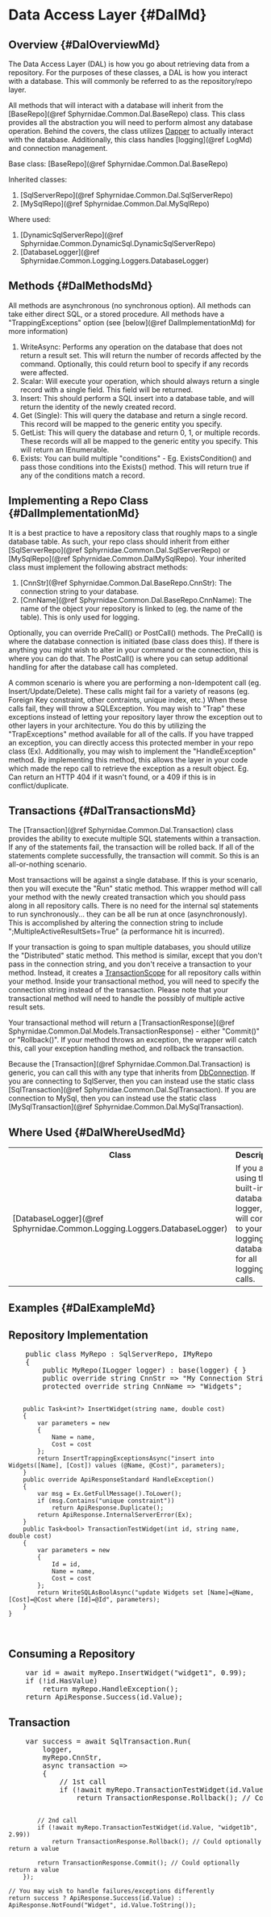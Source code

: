﻿# Data Access Layer {#DalMd}

## Overview {#DalOverviewMd}
The Data Access Layer (DAL) is how you go about retrieving data from a repository.
For the purposes of these classes, a DAL is how you interact with a database.
This will commonly be referred to as the repository/repo layer.

All methods that will interact with a database will inherit from the [BaseRepo](@ref Sphyrnidae.Common.Dal.BaseRepo) class.
This class provides all the abstraction you will need to perform almost any database operation.
Behind the covers, the class utilizes <a href="https://github.com/StackExchange/Dapper" target="blank">Dapper</a> to actually interact with the database.
Additionally, this class handles [logging](@ref LogMd) and connection management.

Base class: [BaseRepo](@ref Sphyrnidae.Common.Dal.BaseRepo)

Inherited classes:
1. [SqlServerRepo](@ref Sphyrnidae.Common.Dal.SqlServerRepo)
2. [MySqlRepo](@ref Sphyrnidae.Common.Dal.MySqlRepo)

Where used:
1. [DynamicSqlServerRepo](@ref Sphyrnidae.Common.DynamicSql.DynamicSqlServerRepo)
2. [DatabaseLogger](@ref Sphyrnidae.Common.Logging.Loggers.DatabaseLogger)

## Methods {#DalMethodsMd}
All methods are asynchronous (no synchronous option).
All methods can take either direct SQL, or a stored procedure.
All methods have a "TrappingExceptions" option (see [below](@ref DalImplementationMd) for more information)
1. WriteAsync: Performs any operation on the database that does not return a result set. This will return the number of records affected by the command. Optionally, this could return bool to specify if any records were affected.
2. Scalar: Will execute your operation, which should always return a single record with a single field. This field will be returned.
3. Insert: This should perform a SQL insert into a database table, and will return the identity of the newly created record.
4. Get (Single): This will query the database and return a single record. This record will be mapped to the generic entity you specify.
5. GetList: This will query the database and return 0, 1, or multiple records. These records will all be mapped to the generic entity you specify. This will return an IEnumerable<T>.
6. Exists: You can build multiple "conditions" - Eg. ExistsCondition() and pass those conditions into the Exists() method. This will return true if any of the conditions match a record.

## Implementing a Repo Class {#DalImplementationMd}
It is a best practice to have a repository class that roughly maps to a single database table.
As such, your repo class should inherit from either [SqlServerRepo](@ref Sphyrnidae.Common.Dal.SqlServerRepo) or [MySqlRepo](@ref Sphyrnidae.Common.DalMySqlRepo).
Your inherited class must implement the following abstract methods:
1. [CnnStr](@ref Sphyrnidae.Common.Dal.BaseRepo.CnnStr): The connection string to your database.
2. [CnnName](@ref Sphyrnidae.Common.Dal.BaseRepo.CnnName): The name of the object your repository is linked to (eg. the name of the table). This is only used for logging.

Optionally, you can override PreCall() or PostCall() methods.
The PreCall() is where the database connection is initiated (base class does this).
If there is anything you might wish to alter in your command or the connection, this is where you can do that.
The PostCall() is where you can setup additional handling for after the database call has completed.

A common scenario is where you are performing a non-Idempotent call (eg. Insert/Update/Delete).
These calls might fail for a variety of reasons (eg. Foreign Key constraint, other contraints, unique index, etc.)
When these calls fail, they will throw a SQLException.
You may wish to "Trap" these exceptions instead of letting your repository layer throw the exception out to other layers in your architecture.
You do this by utilizing the "TrapExceptions" method available for all of the calls.
If you have trapped an exception, you can directly access this protected member in your repo class (Ex).
Additionally, you may wish to implement the "HandleException" method.
By implementing this method, this allows the layer in your code which made the repo call to retrieve the exception as a result object.
Eg. Can return an HTTP 404 if it wasn't found, or a 409 if this is in conflict/duplicate.

## Transactions {#DalTransactionsMd}
The [Transaction](@ref Sphyrnidae.Common.Dal.Transaction) class provides the ability to execute multiple SQL statements within a transaction.
If any of the statements fail, the transaction will be rolled back.
If all of the statements complete successfully, the transaction will commit.
So this is an all-or-nothing scenario.

Most transactions will be against a single database.
If this is your scenario, then you will execute the "Run" static method.
This wrapper method will call your method with the newly created transaction which you should pass along in all repository calls.
There is no need for the internal sql statements to run synchronously... they can be all be run at once (asynchronously).
This is accomplished by altering the connection string to include ";MultipleActiveResultSets=True" (a performance hit is incurred).

If your transaction is going to span multiple databases, you should utilize the "Distributed" static method.
This method is similar, except that you don't pass in the connection string, and you don't receive a transaction to your method.
Instead, it creates a <a href="https://docs.microsoft.com/en-us/dotnet/api/system.transactions.transactionscope?view=net-5.0" target="blank">TransactionScope</a> for all repository calls within your method.
Inside your transactional method, you will need to specify the connection string instead of the transaction.
Please note that your transactional method will need to handle the possibly of multiple active result sets.

Your transactional method will return a [TransactionResponse](@ref Sphyrnidae.Common.Dal.Models.TransactionResponse) - either "Commit()" or "Rollback()".
If your method throws an exception, the wrapper will catch this, call your exception handling method, and rollback the transaction.

Because the [Transaction](@ref Sphyrnidae.Common.Dal.Transaction) is generic, you can call this with any type that inherits from
<a href="https://docs.microsoft.com/en-us/dotnet/api/system.data.common.dbconnection?view=net-5.0" target="blank">DbConnection</a>.
If you are connecting to SqlServer, then you can instead use the static class [SqlTransaction](@ref Sphyrnidae.Common.Dal.SqlTransaction).
If you are connection to MySql, then you can instead use the static class [MySqlTransaction](@ref Sphyrnidae.Common.Dal.MySqlTransaction).

## Where Used {#DalWhereUsedMd}
<table>
    <tr>
        <th>Class
        <th>Description
    <tr>
        <td>[DatabaseLogger](@ref Sphyrnidae.Common.Logging.Loggers.DatabaseLogger)
        <td>If you are using the built-in database logger, this will connect to your logging database for all logging calls.
</table>

## Examples {#DalExampleMd}
<h2>Repository Implementation</h2>
<pre>
    public class MyRepo : SqlServerRepo, IMyRepo
    {
        public MyRepo(ILogger logger) : base(logger) { }
        public override string CnnStr => "My Connection String - possibly lookup from Environmental Settings";
        protected override string CnnName => "Widgets";

        public Task<int?> InsertWidget(string name, double cost)
        {
            var parameters = new
            {
                Name = name,
                Cost = cost
            };
            return InsertTrappingExceptionsAsync("insert into Widgets([Name], [Cost]) values (@Name, @Cost)", parameters);
        }
        public override ApiResponseStandard HandleException()
        {
            var msg = Ex.GetFullMessage().ToLower();
            if (msg.Contains("unique constraint"))
                return ApiResponse.Duplicate();
            return ApiResponse.InternalServerError(Ex);
        }
        public Task<bool> TransactionTestWidget(int id, string name, double cost)
        {
            var parameters = new
            {
                Id = id,
                Name = name,
                Cost = cost
            };
            return WriteSQLAsBoolAsync("update Widgets set [Name]=@Name, [Cost]=@Cost where [Id]=@Id", parameters);
        }
    }
</pre>

<h2>Consuming a Repository</h2>
<pre>
    var id = await myRepo.InsertWidget("widget1", 0.99);
    if (!id.HasValue)
        return myRepo.HandleException();
    return ApiResponse.Success(id.Value);
</pre>

<h2>Transaction</h2>
<pre>
    var success = await SqlTransaction.Run(
        logger,
        myRepo.CnnStr,
        async transaction =>
        {
            // 1st call
            if (!await myRepo.TransactionTestWidget(id.Value, "widget1a", 1.99))
                return TransactionResponse.Rollback(); // Could optionally return a value

            // 2nd call
            if (!await myRepo.TransactionTestWidget(id.Value, "widget1b", 2.99))
                return TransactionResponse.Rollback(); // Could optionally return a value

            return TransactionResponse.Commit(); // Could optionally return a value
        });

    // You may wish to handle failures/exceptions differently
    return success ? ApiResponse.Success(id.Value) : ApiResponse.NotFound("Widget", id.Value.ToString());
</pre>